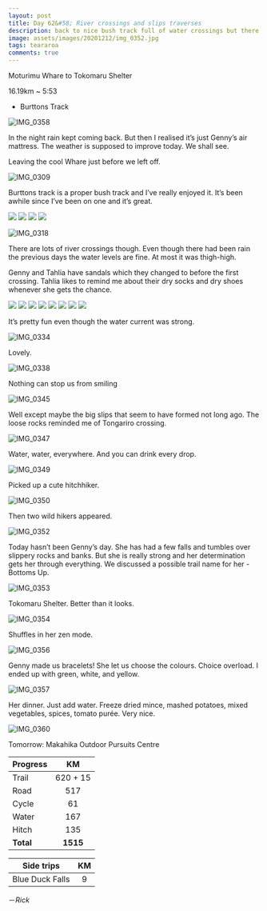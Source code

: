 ```yaml
---
layout: post
title: Day 62&#58; River crossings and slips traverses
description: back to nice bush track full of water crossings but there are a bunch of slips that we needed to navigate. 
image: assets/images/20201212/img_0352.jpg
tags: teararoa
comments: true
---
```


Moturimu Whare to Tokomaru Shelter

16.19km ~ 5:53

- Burttons Track

![IMG_0358](/assets/images/20201212/img_0358.jpg)

In the night rain kept coming back. But then I realised it’s just Genny’s air mattress. The weather is supposed to improve today. We shall see. 

Leaving the cool Whare just before we left off.

![IMG_0309](/assets/images/20201212/img_0309.jpg)

Burttons track is a proper bush track and I’ve really enjoyed it. It’s been awhile since I’ve been on one and it’s great. 

<div class="gallery" data-columns="2">
  <img src="/assets/images/20201212/img_0312.jpg">
  <img src="/assets/images/20201212/img_0314.jpg">
  <img src="/assets/images/20201212/img_0315.jpg">
  <img src="/assets/images/20201212/img_0317.jpg">
</div>

![IMG_0318](/assets/images/20201212/img_0318.jpg)

There are lots of river crossings though. Even though there had been rain the previous days the water levels are fine. At most it was thigh-high. 

Genny and Tahlia have sandals which they changed to before the first crossing. Tahlia likes to remind me about their dry socks and dry shoes whenever she gets the chance. 

<div class="gallery" data-columns="2">
  <img src="/assets/images/20201212/img_0321.jpg">
  <img src="/assets/images/20201212/img_0322.jpg">
  <img src="/assets/images/20201212/img_0324.jpg">
  <img src="/assets/images/20201212/img_0325.jpg">
  <img src="/assets/images/20201212/img_0327.jpg">
  <img src="/assets/images/20201212/img_0328.jpg">
  <img src="/assets/images/20201212/img_0329.jpg">
  <img src="/assets/images/20201212/img_0330.jpg">
</div>

It’s pretty fun even though the water current was strong. 

![IMG_0334](/assets/images/20201212/img_0334.jpg)

Lovely. 

![IMG_0338](/assets/images/20201212/img_0338.jpg)

Nothing can stop us from smiling

![IMG_0345](/assets/images/20201212/img_0345.jpg)

Well except maybe the big slips that seem to have formed not long ago. The loose rocks reminded me of Tongariro crossing. 

![IMG_0347](/assets/images/20201212/img_0347.jpg)

Water, water, everywhere. And you can drink every drop. 

![IMG_0349](/assets/images/20201212/img_0349.jpg)

Picked up a cute hitchhiker. 

![IMG_0350](/assets/images/20201212/img_0350.jpg)

Then two wild hikers appeared. 

![IMG_0352](/assets/images/20201212/img_0352.jpg)

Today hasn’t been Genny’s day. She has had a few falls and tumbles over slippery rocks and banks. But she is really strong and her determination gets her through everything. We discussed a possible trail name for her - Bottoms Up.

![IMG_0353](/assets/images/20201212/img_0353.jpg)

Tokomaru Shelter. Better than it looks. 

![IMG_0354](/assets/images/20201212/img_0354.jpg)

Shuffles in her zen mode. 

![IMG_0356](/assets/images/20201212/img_0356.jpg)

Genny made us bracelets! She let us choose the colours. Choice overload. I ended up with green, white, and yellow. 

![IMG_0357](/assets/images/20201212/img_0357.jpg)

Her dinner. Just add water. Freeze dried mince, mashed potatoes, mixed vegetables, spices, tomato purée. Very nice. 

![IMG_0360](/assets/images/20201212/img_0360.jpg)

Tomorrow: Makahika Outdoor Pursuits Centre

| Progress | KM |
| ---- |:----:|
| Trail | 620 + 15 |
| Road | 517 |
| Cycle | 61 |
| Water | 167 |
| Hitch | 135 |
| **Total** | **1515** |

| Side trips | KM |
| ---- |:----:|
| Blue Duck Falls | 9 |



－_Rick_